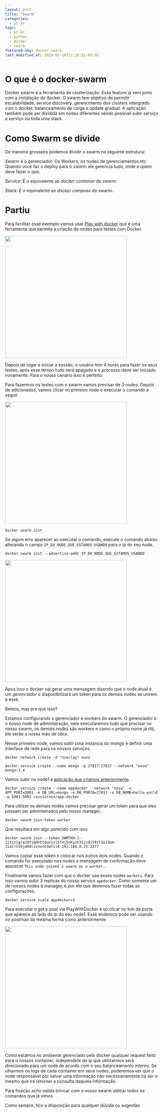 ```yaml
---
layout: post
title: "Swarm"
categories:
  - pt-br
tags:
  - pt-br
  - python
  - docker
  - swarm
featured-img: docker_swarm
last_modified_at: 2019-02-10T21:26:32-05:00
---
```



# O que é o docker-swarm

Docker swarm é a ferramenta de clusterização. Essa feature já vem junto com a instalação do docker. O swarm tem objetivo de permitir escalabilidade, service discovery, gerencimento dos clusters intergrado com o docker, balanceamento de carga e update gradual.
A aplicação também pode ser dividida em nodes diferentes sendo possível subir serviço a serviço ou toda uma stack.

# Como Swarm se divide

De maneira grosseira podemos dividir o swarm na seguinte estrutura:

*Swarm* é o gerenciador: Os Workers, os nodes de gerenciamentos etc. Quando você faz o deploy para o *swarm* ele gerencia tudo, onde e quem deve fazer o que.

*Service*: É o equivalente ao *docker container* do swarm.

*Stack*: É o equivalente ao *docker compose* do swarm.

# Partiu

Para facilitar esse exemplo vamos usar [Play with docker](https://labs.play-with-docker.com) que é uma ferramenta que permite a criação de nodes para testes com Docker. 

<img src="https://i.imgur.com/qPTzyoI.png" style="height:400px;"/>


Depois de logar e iniciar a sessão, o usuário tem 4 horas para fazer os seus testes, após esse tempo tudo será apagado e o processo deve ser iniciado novamente. Para o nosso cenário isso é perfeito.

Para fazermos os testes com o swarm vamos precisar de 3 nodes. Depois de adicionados, vamos clicar no primeiro node e executar o comando a seguir

<img src="https://i.imgur.com/0bLKfGK.png" style="height:400px;"/>

```
docker swarm init
```

Se algum erro aparecer ao executar o comando, execute o comando abaixo alterando o campo `IP_DO_NODE_QUE_ESTAMOS_USANDO` para o ip do seu node.

```
docker swarm init --advertise-addr IP_DO_NODE_QUE_ESTAMOS_USANDO
```
<img src="https://i.imgur.com/UHxzNDV.png" style="height:400px;"/>

Apos isso o docker vai gerar uma mensagem dizendo que o node atual é um *gerenciador* e disponibilizará um token para os demais nodes se unirem a esse.

Beleza, mas pra que isso?

Estamos configurando o gerenciador e workers do swarm. O gerenciador é o nosso node de administração, nele executaremos tudo que precisar no nosso swarm, os demais nodes são workers e como o próprio nome já diz, ele serão a nossa mão de obra.

Nesse primeiro node, vamos subir uma instancia do mongo e definir uma interface de rede para os nossos serviços.

```
docker network create -d "overlay" nova
```

```
docker service create --name mongo -p 27017:27017 --network "nova" mongo:3.4
```

Vamos subir no node1 a [aplicação que criamos anteriormente](http://cassioroos.com/pt-br/2019/02/10/Docker-compose.html).

```
docker service create --name appdocker --network "nova" -e APP_PORT=5001 -e DB_URL=mongo -e DB_PORTA=27017 -e DB_NOME=hello_world -p 5001:5001 cassioroos/app-docker
```

Para utilizar os demais nodes vamos precisar gerar um token para que eles possam ser administrados pelo nosso manager.

```
docker swarm join-token worker
```

Que resultará em algo parecido com isso

```
docker swarm join --token SWMTKN-1-2ititjgrai9fsqdnttquxisl5fej5nkyzh31jzdit8rl2e13om-1salrs59jm94cxsnvch3wfil4 192.168.0.23:2377
```

Vamos copiar esse token e colocar nos outros dois nodes. Quando o comando for executado nos nodes a mensagem de confirmação deve aparecer `This node joined a swarm as a worker.`.

Finalmente vamos fazer com que  o docker use esses nodes `workers`. Para isso vamos subir 3 replicas do nosso serviço `appdocker`. Como somente um de nossos nodes é manager, é por ele que devemos fazer todas as configurações.

```
docker service scale appdocker=3
```

Para executar o get e post via PlayWithDocker é só clicar no link da porta que aparece ao lado do ip do seu node1. Esse endereço pode ser usando no postman da mesma forma como anteriormente.

<img src="https://i.imgur.com/yuFvafG.png" style="height:400px;"/>

Como estamos no ambiente gerenciado pelo docker qualquer request feito para o nossos container, independete do ip que utilizarmos será direcionado para um node de acordo com o seu balanceamento interno. Se olharmos os logs de cada container em seus nodes, poderemos ver que o node responsável por salvar uma informação não necessariamente irá ser o mesmo que ira retornar a consulta daquela informação.

Para fixação acho valido brincar com o nosso swarm utilizar todos os comandos que já vimos.

Como sempre, fico a disposição para qualquer dúvida ou sugestão.
